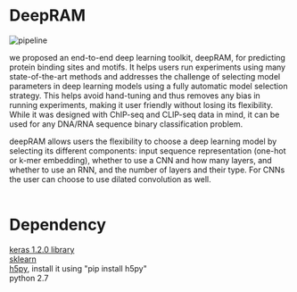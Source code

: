 # DeepRAM
![pipeline](https://github.com/AmeniTrabelsi/deepRAM/blob/master/CSU-Ram.jpg)

we proposed an end-to-end deep learning toolkit, deepRAM, for predicting protein binding sites and motifs. It helps users run experiments using many state-of-the-art methods and addresses the challenge of selecting model parameters in deep learning models using a fully automatic model selection strategy. This helps avoid hand-tuning and thus removes any bias in running experiments, making it user friendly without losing its flexibility. While it was designed with ChIP-seq and CLIP-seq data in mind, it can be used for any DNA/RNA sequence binary classification problem.

deepRAM allows users the flexibility to choose a deep learning model by selecting its different components:  input sequence representation (one-hot or k-mer embedding), whether to use a CNN and how many layers, and whether to use an RNN, and the number of layers and their type. For CNNs the user can choose to use dilated convolution as well.
 <br><br>
# Dependency <br>
<a href=https://github.com/fchollet/keras/>keras 1.2.0 library</a> <br>
<a href=https://github.com/scikit-learn/scikit-learn>sklearn</a> <br>
<a href=http://www.h5py.org/>h5py</a>, install it using "pip install h5py" <br>
python 2.7 <br>
